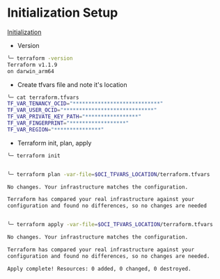 # Initialization Setup

[Initialization](https://docs.oracle.com/en-us/iaas/developer-tutorials/tutorials/tf-provider/01-summary.htm)


- Version

```bash
╰─ terraform -version
Terraform v1.1.9
on darwin_arm64
```

- Create tfvars file and note it's location

```bash
╰─ cat terraform.tfvars           
TF_VAR_TENANCY_OCID="****************************"
TF_VAR_USER_OCID="*****************************"
TF_VAR_PRIVATE_KEY_PATH="*****************"
TF_VAR_FINGERPRINT="******************"
TF_VAR_REGION="***************"
```



- Terraform init, plan, apply

```bash
╰─ terraform init


╰─ terraform plan -var-file=$OCI_TFVARS_LOCATION/terraform.tfvars

No changes. Your infrastructure matches the configuration.

Terraform has compared your real infrastructure against your
configuration and found no differences, so no changes are needed


╰─ terraform apply -var-file=$OCI_TFVARS_LOCATION/terraform.tfvars

No changes. Your infrastructure matches the configuration.

Terraform has compared your real infrastructure against your
configuration and found no differences, so no changes are needed.

Apply complete! Resources: 0 added, 0 changed, 0 destroyed.
```